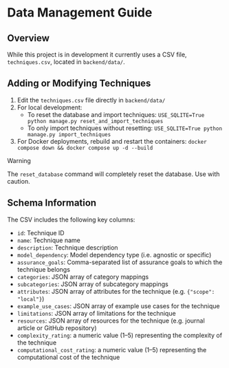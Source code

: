 # Data Management Guide

## Overview

While this project is in development it currently uses a CSV file, `techniques.csv`, located in `backend/data/`.

## Adding or Modifying Techniques

1. Edit the `techniques.csv` file directly in `backend/data/`
2. For local development:
   - To reset the database and import techniques: `USE_SQLITE=True python manage.py reset_and_import_techniques`
   - To only import techniques without resetting: `USE_SQLITE=True python manage.py import_techniques`
3. For Docker deployments, rebuild and restart the containers: `docker compose down && docker compose up -d --build`

> [!WARNING] 
> The `reset_database` command will completely reset the database. Use with caution.

## Schema Information

The CSV includes the following key columns:
- `id`: Technique ID
- `name`: Technique name
- `description`: Technique description
- `model_dependency`: Model dependency type (i.e. agnostic or specific)
- `assurance_goals`: Comma-separated list of assurance goals to which the technique belongs
- `categories`: JSON array of category mappings
- `subcategories`: JSON array of subcategory mappings
- `attributes`: JSON array of attributes for the technique (e.g. `{"scope": "local"}`)
- `example_use_cases`: JSON array of example use cases for the technique
- `limitations`: JSON array of limitations for the technique
- `resources`: JSON array of resources for the technique (e.g. journal article or GitHub repository)
- `complexity_rating`: a numeric value (1–5) representing the complexity of the technique
- `computational_cost_rating`: a numeric value (1–5) representing the computational cost of the technique

